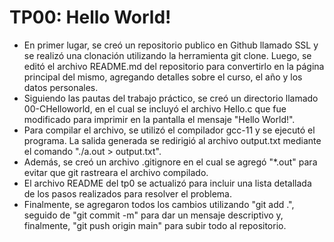 # TP00: Hello World!
- En primer lugar, se creó un repositorio publico en Github llamado SSL y se realizó una clonación utilizando la herramienta git clone. Luego, se editó el archivo README.md del repositorio para convertirlo en la página principal del mismo, agregando detalles sobre el curso, el año y los datos personales.
- Siguiendo las pautas del trabajo práctico, se creó un directorio llamado 00-CHelloworld, en el cual se incluyó el archivo Hello.c que fue modificado para imprimir en la pantalla el mensaje "Hello World!".
- Para compilar el archivo, se utilizó el compilador gcc-11 y se ejecutó el programa. La salida generada se redirigió al archivo output.txt mediante el comando "./a.out > output.txt".
- Además, se creó un archivo .gitignore en el cual se agregó "*.out" para evitar que git rastreara el archivo compilado.
- El archivo README del tp0 se actualizó para incluir una lista detallada de los pasos realizados para resolver el problema.
- Finalmente, se agregaron todos los cambios utilizando "git add .", seguido de "git commit -m" para dar un mensaje descriptivo y, finalmente, "git push origin main" para subir todo al repositorio.